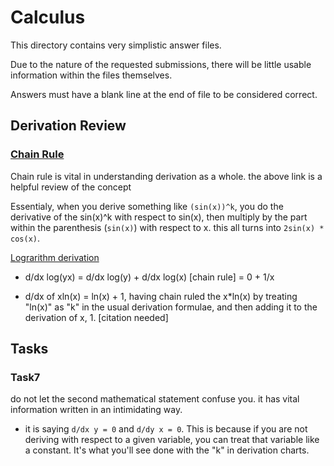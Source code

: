 # Calculus

This directory contains very simplistic answer files.

Due to the nature of the requested submissions, there will be little usable information within the files themselves.

Answers must have a blank line at the end of file to be considered correct.


## Derivation Review

### [Chain Rule](https://www.khanacademy.org/math/ap-calculus-ab/ab-differentiation-2-new/ab-3-1a/v/chain-rule-introduction)

Chain rule is vital in understanding derivation as a whole. the above link is a helpful review of the concept

Essentialy, when you derive something like `(sin(x))^k`, you do the derivative of the sin(x)^k with respect to sin(x), then multiply by the part within the parenthesis (`sin(x)`) with respect to x. this all turns into `2sin(x) * cos(x)`.

[Lograrithm derivation](https://brilliant.org/wiki/derivative-of-logarithmic-functions/)

* d/dx log(yx) = d/dx log(y) + d/dx log(x) [chain rule] = 0 + 1/x

* d/dx of xln(x) = ln(x) + 1, having chain ruled  the x*ln(x) by treating "ln(x)" as "k" in the usual derivation formulae, and then adding it to the derivation of x, 1. [citation needed]


## Tasks

### Task7

do not let the second mathematical statement confuse you. it has vital information written in an intimidating way.

* it is saying `d/dx y = 0` and `d/dy x = 0`. This is because if you are not deriving with respect to a given variable, you can treat that variable like a constant. It's what you'll see done with the "k" in derivation charts.